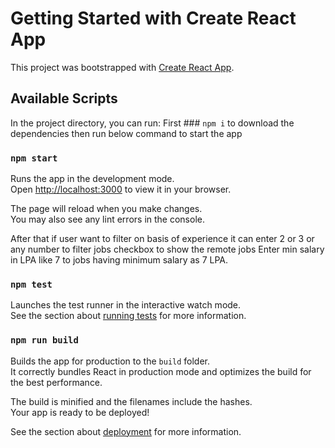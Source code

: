 # Getting Started with Create React App

This project was bootstrapped with [Create React App](https://github.com/facebook/create-react-app).

## Available Scripts

In the project directory, you can run:
First ### `npm i` to download the dependencies then 
run below command to start the app
### `npm start`

Runs the app in the development mode.\
Open [http://localhost:3000](http://localhost:3000) to view it in your browser.

The page will reload when you make changes.\
You may also see any lint errors in the console.

After that if user want to filter on basis of experience it can enter 2 or 3 or any number to filter jobs
checkbox to show the remote jobs
Enter min salary in LPA like 7 to jobs having minimum salary as 7 LPA.


### `npm test`

Launches the test runner in the interactive watch mode.\
See the section about [running tests](https://facebook.github.io/create-react-app/docs/running-tests) for more information.

### `npm run build`

Builds the app for production to the `build` folder.\
It correctly bundles React in production mode and optimizes the build for the best performance.

The build is minified and the filenames include the hashes.\
Your app is ready to be deployed!

See the section about [deployment](https://facebook.github.io/create-react-app/docs/deployment) for more information.

